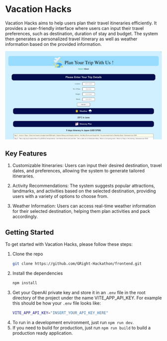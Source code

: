 # Vacation Hacks

Vacation Hacks aims to help users plan their travel itineraries efficiently. It provides a user-friendly interface where users can input their travel preferences, such as destination, duration of stay and budget. The system then generates a personalized travel itinerary as well as weather information based on the provided information. 

![Vacation Hacks](src/assets/app.png)


## Key Features
1. Customizable Itineraries: Users can input their desired destination, travel dates, and preferences, allowing the system to generate tailored itineraries.

2. Activity Recommendations: The system suggests popular attractions, landmarks, and activities based on the selected destination, providing users with a variety of options to choose from.
3. Weather Information: Users can access real-time weather information for their selected destination, helping them plan activities and pack accordingly.

## Getting Started
To get started with Vacation Hacks, please follow these steps:

1. Clone the repo
   ```sh
   git clone https://github.com/GRight-Hackathon/frontend.git
   ```
2. Install the dependencies
   ```sh
   npm install
   ```
3. Get your OpenAI private key and store it in an `.env` file in the root directory of the project under the name VITE_APP_API_KEY. For example this should be how your `.env` file looks like:
    ```sh
    VITE_APP_API_KEY="INSERT_YOUR_API_KEY_HERE"
    ```
4. To run in a development environment, just run `npm run dev`.
5. If you need to build for production, just run `npm run build` to build a production ready application.



